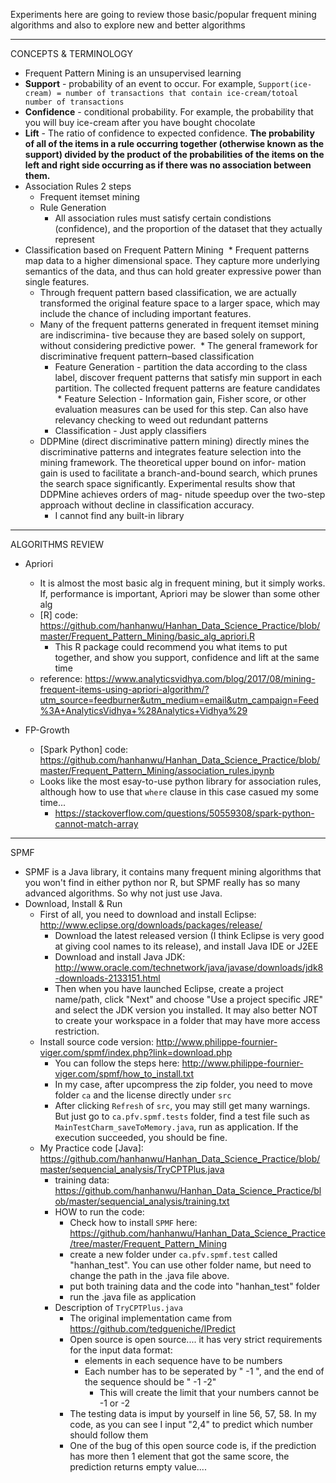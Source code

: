 
Experiments here are going to review those basic/popular frequent mining algorithms and also to explore new and better algorithms

*************************************************************

CONCEPTS & TERMINOLOGY

* Frequent Pattern Mining is an unsupervised learning
* <b>Support</b> - probability of an event to occur. For example, `Support(ice-cream) = number of transactions that contain ice-cream/totoal number of transactions`
* <b>Confidence</b> - conditional probability. For example, the probability that you will buy ice-cream after you have bought chocolate
* <b>Lift</b> - The ratio of confidence to expected confidence. <b>The probability of all of the items in a rule occurring together (otherwise known as the support) divided by the product of the probabilities of the items on the left and right side occurring as if there was no association between them.</b>
* Association Rules 2 steps
  * Frequent itemset mining
  * Rule Generation
    * All association rules must satisfy certain condistions (confidence), and the proportion of the dataset that they actually represent
* Classification based on Frequent Pattern Mining
  * Frequent patterns map data to a higher dimensional space. They capture more underlying semantics of the
data, and thus can hold greater expressive power than single features.
  * Through frequent pattern based classification, we are actually transformed the original feature space to a larger space, which may include the chance of including important features.
  * Many of the frequent patterns generated in frequent itemset mining are indiscrimina- tive because they are based solely on support, without considering predictive power.
  * The general framework for discriminative frequent pattern–based classification
    * Feature Generation - partition the data according to the class label, discover frequent patterns that satisfy min support in each partition. The collected frequent patterns are feature candidates
    * Feature Selection - Information gain, Fisher score, or other evaluation measures can be used for this step. Can also have relevancy checking to weed out redundant patterns
    * Classification - Just apply classifiers
  * DDPMine (direct discriminative pattern mining) directly mines the discriminative patterns and integrates feature selection into the mining framework. The theoretical upper bound on infor- mation gain is used to facilitate a branch-and-bound search, which prunes the search space significantly. Experimental results show that DDPMine achieves orders of mag- nitude speedup over the two-step approach without decline in classification accuracy.
    * I cannot find any built-in library


*************************************************************

ALGORITHMS REVIEW

* Apriori
  * It is almost the most basic alg in frequent mining, but it simply works. If, performance is important, Apriori may be slower than some other alg
  * [R] code: https://github.com/hanhanwu/Hanhan_Data_Science_Practice/blob/master/Frequent_Pattern_Mining/basic_alg_apriori.R
    * This R package could recommend you what items to put together, and show you support, confidence and lift at the same time
  * reference: https://www.analyticsvidhya.com/blog/2017/08/mining-frequent-items-using-apriori-algorithm/?utm_source=feedburner&utm_medium=email&utm_campaign=Feed%3A+AnalyticsVidhya+%28Analytics+Vidhya%29
  
  
* FP-Growth
  * [Spark Python] code: https://github.com/hanhanwu/Hanhan_Data_Science_Practice/blob/master/Frequent_Pattern_Mining/association_rules.ipynb
   * Looks like the most esay-to-use python library for association rules, although how to use that `where` clause in this case casued my some time...
     * https://stackoverflow.com/questions/50559308/spark-python-cannot-match-array

*************************************************************

SPMF

* SPMF is a Java library, it contains many frequent mining algorithms that you  won't find in either python nor R, but SPMF really has so many advanced algorithms. So why not just use Java.
* Download, Install & Run
  * First of all, you need to download and install Eclipse: http://www.eclipse.org/downloads/packages/release/
    * Download the latest released version (I think Eclipse is very good at giving cool names to its release), and install Java IDE or J2EE
    * Download and install Java JDK: http://www.oracle.com/technetwork/java/javase/downloads/jdk8-downloads-2133151.html
    * Then when you have launched Eclipse, create a project name/path, click "Next" and choose "Use a project specific JRE" and select the JDK version you installed. It may also better NOT to create your workspace in a folder that may have more access restriction. 
  * Install source code version: http://www.philippe-fournier-viger.com/spmf/index.php?link=download.php
    * You can follow the steps here: http://www.philippe-fournier-viger.com/spmf/how_to_install.txt
    * In my case, after upcompress the zip folder, you need to move folder `ca` and the license directly under `src`
    * After clicking `Refresh` of `src`, you may still get many warnings. But just go to `ca.pfv.spmf.tests` folder, find a test file such as `MainTestCharm_saveToMemory.java`, run as application. If the execution succeeded, you should be fine.
  * My Practice code [Java]: https://github.com/hanhanwu/Hanhan_Data_Science_Practice/blob/master/sequencial_analysis/TryCPTPlus.java
    * training data: https://github.com/hanhanwu/Hanhan_Data_Science_Practice/blob/master/sequencial_analysis/training.txt
    * HOW to run the code:
      * Check how to install `SPMF` here: https://github.com/hanhanwu/Hanhan_Data_Science_Practice/tree/master/Frequent_Pattern_Mining
      * create a new folder under `ca.pfv.spmf.test` called "hanhan_test". You can use other folder name, but need to change the path in the .java file above.
      * put both training data and the code into "hanhan_test" folder
      * run the .java file as application
    * Description of `TryCPTPlus.java`
      * The original implementation came from https://github.com/tedgueniche/IPredict
      * Open source is open source.... it has very strict requirements for the input data format:
        * elements in each sequence have to be numbers
        * Each number has to be seperated by " -1 ", and the end of the sequence should be " -1 -2"
          * This will create the limit that your numbers cannot be -1 or -2
      * The testing data is imput by yourself in line 56, 57, 58. In my code, as you can see I input "2,4" to predict which number should follow them
      * One of the bug of this open source code is, if the prediction has more then 1 element that got the same score, the prediction returns empty value....
